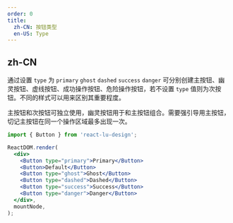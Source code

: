 ```yaml
---
order: 0
title:
  zh-CN: 按钮类型
  en-US: Type
---
```


## zh-CN


通过设置 `type` 为 `primary` `ghost` `dashed` `success` `danger` 可分别创建主按钮、幽灵按钮、虚线按钮、成功操作按钮、危险操作按钮，若不设置 `type` 值则为次按钮。不同的样式可以用来区别其重要程度。

主按钮和次按钮可独立使用，幽灵按钮用于和主按钮组合。需要强引导用主按钮，切记主按钮在同一个操作区域最多出现一次。

````jsx
import { Button } from 'react-lu-design';

ReactDOM.render(
  <div>
    <Button type="primary">Primary</Button>
    <Button>Default</Button>
    <Button type="ghost">Ghost</Button>
    <Button type="dashed">Dashed</Button>
    <Button type="success">Success</Button>
    <Button type="danger">Danger</Button>
  </div>,
  mountNode,
);
````
